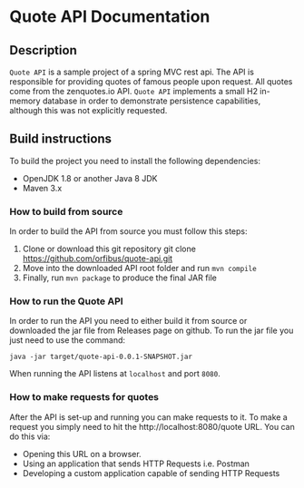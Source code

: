# Quote API Documentation

## Description

```Quote API``` is a sample project of a spring MVC rest api. The API is responsible for providing quotes of famous people upon request.
All quotes come from the zenquotes.io API. ```Quote API``` implements a small H2 in-memory database in order to demonstrate persistence capabilities, although this was not explicitly requested.

## Build instructions

To build the project you need to install the following dependencies:

- OpenJDK 1.8 or another Java 8 JDK
- Maven 3.x

### How to build from source

In order to build the API from source you must follow this steps:

1. Clone or download this git repository git clone https://github.com/orfibus/quote-api.git
2. Move into the downloaded API root folder and run ```mvn compile```
3. Finally, run ```mvn package``` to produce the final JAR file

### How to run the Quote API

In order to run the API you need to either build it from source or downloaded the jar file from Releases page on github.
To run the jar file you just need to use the command:

```java -jar target/quote-api-0.0.1-SNAPSHOT.jar```

When running the API listens at ```localhost``` and port ```8080```.

### How to make requests for quotes

After the API is set-up and running you can make requests to it. To make a request you simply need to hit the http://localhost:8080/quote URL.
You can do this via:
- Opening this URL on a browser.
- Using an application that sends HTTP Requests i.e. Postman
- Developing a custom application capable of sending HTTP Requests

